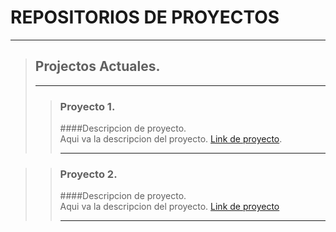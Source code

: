 # REPOSITORIOS DE PROYECTOS 
***
> ## Projectos Actuales.  
> ***
>> ### Proyecto 1.  
>> ####Descripcion de proyecto.  
>> Aqui va la descripcion del proyecto.
>>[Link de proyecto](www.google.com).  
>> ***



>> ### Proyecto 2.  
>> ####Descripcion de proyecto.  
>> Aqui va la descripcion del proyecto.
>>[Link de proyecto](www.google.com)
>>***

